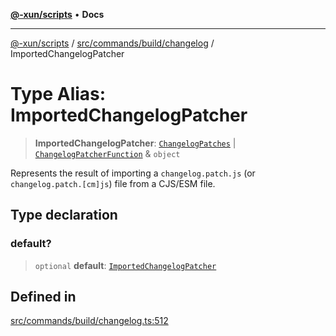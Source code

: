 [**@-xun/scripts**](../../../../../README.md) • **Docs**

***

[@-xun/scripts](../../../../../README.md) / [src/commands/build/changelog](../README.md) / ImportedChangelogPatcher

# Type Alias: ImportedChangelogPatcher

> **ImportedChangelogPatcher**: [`ChangelogPatches`](ChangelogPatches.md) \| [`ChangelogPatcherFunction`](ChangelogPatcherFunction.md) & `object`

Represents the result of importing a `changelog.patch.js` (or
`changelog.patch.[cm]js`) file from a CJS/ESM file.

## Type declaration

### default?

> `optional` **default**: [`ImportedChangelogPatcher`](ImportedChangelogPatcher.md)

## Defined in

[src/commands/build/changelog.ts:512](https://github.com/Xunnamius/xscripts/blob/86b76a595de7a0bbf273ef7bb201d4c62f5e3d77/src/commands/build/changelog.ts#L512)

